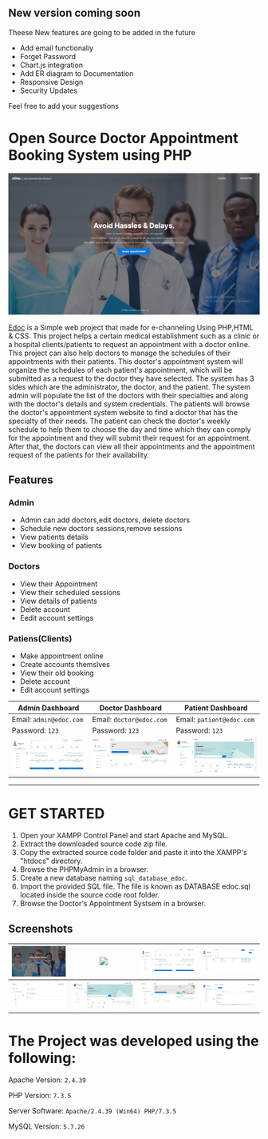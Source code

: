 
## New version coming soon
Theese New features are going to be added in the future
- Add email functionaliy
- Forget Password
- Chart.js integration
- Add ER diagram to Documentation
- Responsive Design
- Security Updates


Feel free to add your suggestions
# Open Source Doctor Appointment Booking System using PHP
![](https://github.com/mghanjy/Hospital_Management-system-PHP/blob/main/Screenshots/Screenshot%20(1).png)

[Edoc](https://github.com/mghanjy/Hospital_Management-system-PHP/) is a Simple web project that made for e-channeling Using PHP,HTML & CSS.
This project helps a certain medical establishment such as a clinic or a hospital clients/patients to request an appointment with a doctor online. This project can also help doctors to manage the schedules of their appointments with their patients. This doctor's appointment system will organize the schedules of each patient's appointment, which will be submitted as a request to the doctor they have selected. The system has 3 sides which are the administrator, the doctor, and the patient. The system admin will populate the list of the doctors with their specialties and along with the doctor's details and system credentials. The patients will browse the doctor's appointment system website to find a doctor that has the specialty of their needs. The patient can check the doctor's weekly schedule to help them to choose the day and time which they can comply for the appointment and they will submit their request for an appointment. After that, the doctors can view all their appointments and the appointment request of the patients for their availability.


## Features

### Admin
  
  - Admin can add doctors,edit doctors, delete doctors    
 - Schedule new doctors sessions,remove sessions   
- View patients details    
 - View booking of patients    
    
    
 
 
### Doctors

- View their Appointment
- View their scheduled sessions
- View details of patients
- Delete account    
- Eedit account settings
    

    
### Patiens(Clients)
  

  - Make appointment online
  - Create accounts themslves
  - View their old booking
  - Delete account
  - Edit account settings    

    
| Admin Dashboard | Doctor Dashboard | Patient Dashboard |
| -------| -------| -------|
| Email: `admin@edoc.com` | Email: `doctor@edoc.com` |   Email: `patient@edoc.com` | 
| Password: `123` |  Password: `123` |  Password: `123` |
| ![](https://github.com/mghanjy/Hospital_Management-system-PHP/blob/main/Screenshots/Screenshot%20(3).png)| ![](https://github.com/mghanjy/Hospital_Management-system-PHP/blob/main/Screenshots/Screenshot%20(9).png) |    ![](https://github.com/mghanjy/Hospital_Management-system-PHP/blob/main/Screenshots/Screenshot%20(6).png)  |

 
  
-----------------------------------------------


# GET STARTED

1. Open your XAMPP Control Panel and start Apache and MySQL.
2. Extract the downloaded source code zip file.
3. Copy the extracted source code folder and paste it into the XAMPP's "htdocs" directory.
4. Browse the PHPMyAdmin in a browser. 
5. Create a new database naming `sql_database_edoc`.
6. Import the provided SQL file. The file is known as DATABASE edoc.sql located inside the source code root folder.
7. Browse the Doctor's Appointment Systsem in a browser. 


## Screenshots

| ![](https://github.com/mghanjy/Hospital_Management-system-PHP/blob/main/Screenshots/Screenshot%20(1).png) | ![](https://github.com/hshnudr/edoc-echanneling/blob/main/Screenshots/Screenshot%20(2).png)| ![](https://github.com/mghanjy/Hospital_Management-system-PHP/blob/main/Screenshots/Screenshot%20(3).png)| ![](https://github.com/mghanjy/Hospital_Management-system-PHP/blob/main/Screenshots/Screenshot%20(4).png)|
|--------------| --------------|   --------------|  --------------|    
|  ![](https://github.com/mghanjy/Hospital_Management-system-PHP/blob/main/Screenshots/Screenshot%20(10).png)| ![](https://github.com/mghanjy/Hospital_Management-system-PHP/blob/main/Screenshots/Screenshot%20(6).png)| ![](https://github.com/mghanjy/Hospital_Management-system-PHP/blob/main/Screenshots/Screenshot%20(9).png)| ![](https://github.com/mghanjy/Hospital_Management-system-PHP/blob/main/Screenshots/Screenshot%20(8).png)|

# The Project was developed using the following:

Apache Version: 	`2.4.39`

PHP Version: 		`7.3.5`

Server Software: 	`Apache/2.4.39 (Win64) PHP/7.3.5`

MySQL Version: 		`5.7.26`





